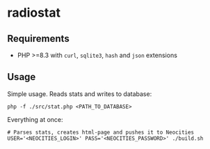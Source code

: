 # radiostat

## Requirements

* PHP >=8.3 with `curl`, `sqlite3`, `hash` and `json` extensions

## Usage

Simple usage. Reads stats and writes to database:
```shell
php -f ./src/stat.php <PATH_TO_DATABASE>
```

Everything at once:

```shell
# Parses stats, creates html-page and pushes it to Neocities
USER='<NEOCITIES_LOGIN>' PASS='<NEOCITIES_PASSWORD>' ./build.sh
```